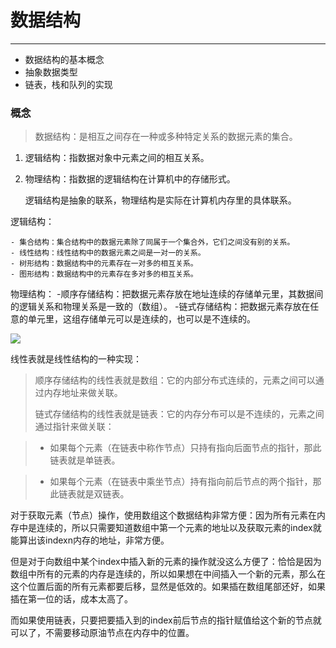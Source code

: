 # 数据结构

---
- 数据结构的基本概念
- 抽象数据类型
- 链表，栈和队列的实现

### 概念
>数据结构：是相互之间存在一种或多种特定关系的数据元素的集合。

1. 逻辑结构：指数据对象中元素之间的相互关系。
2. 物理结构：指数据的逻辑结构在计算机中的存储形式。

	逻辑结构是抽象的联系，物理结构是实际在计算机内存里的具体联系。

逻辑结构：

	- 集合结构：集合结构中的数据元素除了同属于一个集合外，它们之间没有别的关系。
	- 线性结构：线性结构中的数据元素之间是一对一的关系。
	- 树形结构：数据结构中的元素存在一对多的相互关系。
	- 图形结构：数据结构中的元素存在多对多的相互关系。

物理结构：
	-顺序存储结构：把数据元素存放在地址连续的存储单元里，其数据间的逻辑关系和物理关系是一致的（数组）。
	-链式存储结构：把数据元素存放在任意的单元里，这组存储单元可以是连续的，也可以是不连续的。

![](https://mmbiz.qpic.cn/mmbiz_jpg/foPACGrddJ1ia3EEicpEiaPXZn0icA15SNWgvr1MXx36kKauDpQIrbk7xbYSm15nAib1FXsWcvOFtl475WnwJ01ufpw/640?wx_fmt=jpeg&tp=webp&wxfrom=5&wx_lazy=1)

线性表就是线性结构的一种实现：

> 顺序存储结构的线性表就是数组：它的内部分布式连续的，元素之间可以通过内存地址来做关联。
> 
>  链式存储结构的线性表就是链表：它的内存分布可以是不连续的，元素之间通过指针来做关联：

> 	- 如果每个元素（在链表中称作节点）只持有指向后面节点的指针，那此链表就是单链表。
	
> 	- 如果每个元素（在链表中乘坐节点）持有指向前后节点的两个指针，那此链表就是双链表。
	
对于获取元素（节点）操作，使用数组这个数据结构非常方便：因为所有元素在内存中是连续的，所以只需要知道数组中第一个元素的地址以及获取元素的index就能算出该indexn内存的地址，非常方便。

但是对于向数组中某个index中插入新的元素的操作就没这么方便了：恰恰是因为数组中所有的元素的内存是连续的，所以如果想在中间插入一个新的元素，那么在这个位置后面的所有元素都要后移，显然是低效的。如果插在数组尾部还好，如果插在第一位的话，成本太高了。

而如果使用链表，只要把要插入到的index前后节点的指针赋值给这个新的节点就可以了，不需要移动原油节点在内存中的位置。


		  	